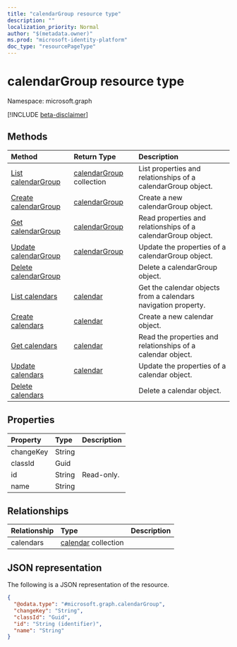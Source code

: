 ```yaml
---
title: "calendarGroup resource type"
description: ""
localization_priority: Normal
author: "$(metadata.owner)"
ms.prod: "microsoft-identity-platform"
doc_type: "resourcePageType"
---
```


# calendarGroup resource type

Namespace: microsoft.graph

[!INCLUDE [beta-disclaimer](../../includes/beta-disclaimer.md)]

## Methods

| Method                                                       | Return Type                                  | Description                                                    |
| :----------------------------------------------------------- | :------------------------------------------- | :------------------------------------------------------------- |
| [List calendarGroup](../api/calendargroup-list.md)           | [calendarGroup](calendarGroup.md) collection | List properties and relationships of a calendarGroup object.   |
| [Create calendarGroup](../api/calendargroup-create.md)       | [calendarGroup](calendarGroup.md)            | Create a new calendarGroup object.                             |
| [Get calendarGroup](../api/calendargroup-get.md)             | [calendarGroup](calendarGroup.md)            | Read properties and relationships of a calendarGroup object.   |
| [Update calendarGroup](../api/calendargroup-update.md)       | [calendarGroup](calendarGroup.md)            | Update the properties of a calendarGroup object.               |
| [Delete calendarGroup](../api/calendargroup-delete.md)       |                                              | Delete a calendarGroup object.                                 |
| [List calendars](../api/calendargroup-list-calendars.md)     | [calendar](../resources/-calendar.md)        | Get the calendar objects from a calendars navigation property. |
| [Create calendars](../api/calendargroup-post-calendars.md)   | [calendar](../resources/-calendar.md)        | Create a new calendar object.                                  |
| [Get calendars](../api/calendargroup-get-calendars.md)       | [calendar](../resources/-calendar.md)        | Read the properties and relationships of a calendar object.    |
| [Update calendars](../api/calendargroup-update-calendars.md) | [calendar](../resources/-calendar.md)        | Update the properties of a calendar object.                    |
| [Delete calendars](../api/calendargroup-delete-calendars.md) |                                              | Delete a calendar object.                                      |

## Properties

| Property  | Type   | Description |
| :-------- | :----- | :---------- |
| changeKey | String |             |
| classId   | Guid   |             |
| id        | String | Read-only.  |
| name      | String |             |

## Relationships

| Relationship | Type                                            | Description |
| :----------- | :---------------------------------------------- | :---------- |
| calendars    | [calendar](../resources/calendar.md) collection |             |

## JSON representation

The following is a JSON representation of the resource.

<!-- {
  "blockType": "resource",
  "keyProperty": "id",
  "@odata.type": "microsoft.graph.calendarGroup",
  "baseType": "microsoft.graph.entity",
  "openType": False
}
-->

```json
{
  "@odata.type": "#microsoft.graph.calendarGroup",
  "changeKey": "String",
  "classId": "Guid",
  "id": "String (identifier)",
  "name": "String"
}
```
